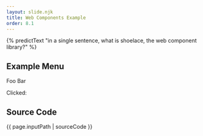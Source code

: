 ```yaml
---
layout: slide.njk
title: Web Components Example
order: 8.1
---
```


{% predictText "in a single sentence, what is shoelace, the web component library?" %}

## Example Menu

<div class="flex gap-2 flex-col max-w-xs mb-8">
  <!-- already loaded in site, here for reference
    <link rel="stylesheet" href="https://cdn.jsdelivr.net/npm/@shoelace-style/shoelace@2.8.0/cdn/themes/light.css" />
    <script type="module" src="https://cdn.jsdelivr.net/npm/@shoelace-style/shoelace@2.8.0/cdn/shoelace-autoloader.js"></script> 
  -->
  
  <sl-menu>
    <sl-menu-item value="foo">Foo</sl-menu-item>
    <sl-menu-item value="bar">Bar</sl-menu-item>
  </sl-menu>

  <p id="click-value">Clicked: </p>

  <script>
    document.addEventListener('sl-select', event => {
      document.querySelector("#click-value").textContent = `Clicked: ${event.detail.item.textContent}`;
    });
  </script>
</div>

## Source Code

{{ page.inputPath | sourceCode }}
